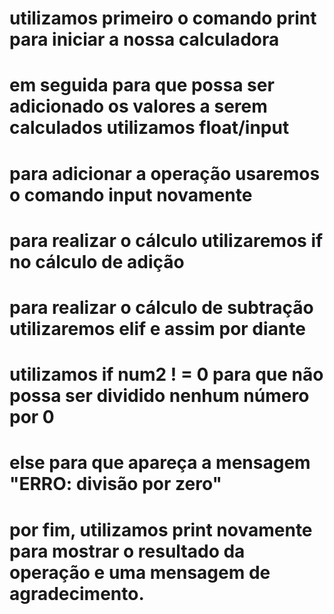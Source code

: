 # utilizamos primeiro o comando print para iniciar a nossa calculadora 
# em seguida para que possa ser adicionado os valores a serem calculados utilizamos float/input 
# para adicionar a operação usaremos o comando input novamente 

# para realizar o cálculo utilizaremos if no cálculo de adição 
# para realizar o cálculo de subtração utilizaremos elif e assim por diante 
# utilizamos if num2 ! = 0 para que não possa ser dividido nenhum número por 0 
# else para que apareça a mensagem "ERRO: divisão por zero"

# por fim, utilizamos print novamente para mostrar o resultado da operação e uma mensagem de agradecimento.
